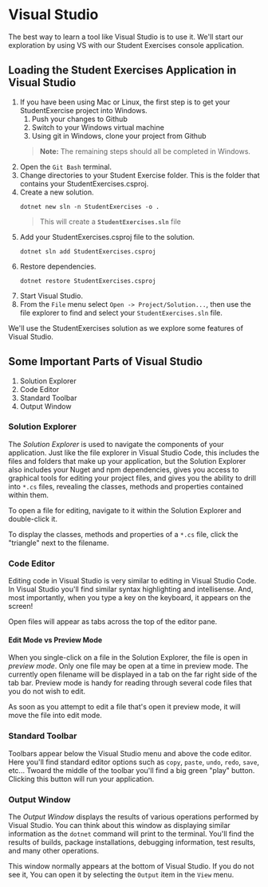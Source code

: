 # Visual Studio

The best way to learn a tool like Visual Studio is to use it. We'll start our exploration by using VS with our Student Exercises console application.

## Loading the Student Exercises Application in Visual Studio

1. If you have been using Mac or Linux, the first step is to get your StudentExercise project into Windows.
    1. Push your changes to Github
    1. Switch to your Windows virtual machine
    1. Using git in Windows, clone your project from Github
    > **Note:** The remaining steps should all be completed in Windows.
1. Open the `Git Bash` terminal.
1. Change directories to your Student Exercise folder. This is the folder that contains your StudentExercises.csproj.
1. Create a new solution.
    ```
    dotnet new sln -n StudentExercises -o .
    ```
    >This will create a **`StudentExercises.sln`** file
1. Add your StudentExercises.csproj file to the solution.
    ```
    dotnet sln add StudentExercises.csproj
    ```
1. Restore dependencies.
    ```
    dotnet restore StudentExercises.csproj
    ```
1. Start Visual Studio.
1. From the `File` menu select `Open -> Project/Solution...`, then use the file explorer to find and select your `StudentExercises.sln` file.

We'll use the StudentExercises solution as we explore some features of Visual Studio.

## Some Important Parts of Visual Studio

1. Solution Explorer
1. Code Editor
1. Standard Toolbar
1. Output Window

### Solution Explorer

The _Solution Explorer_ is used to navigate the components of your application. Just like the file explorer in Visual Studio Code, this includes the files and folders that make up your application, but the Solution Explorer also includes your Nuget and npm dependencies, gives you access to graphical tools for editing your project files, and gives you the ability to drill into `*.cs` files, revealing the classes, methods and properties contained within them.

To open a file for editing, navigate to it within the Solution Explorer and double-click it.

To display the classes, methods and properties of a `*.cs` file, click the "triangle" next to the filename.

### Code Editor

Editing code in Visual Studio is very similar to editing in Visual Studio Code. In Visual Studio you'll find similar syntax highlighting and intellisense. And, most importantly, when you type a key on the keyboard, it appears on the screen!

Open files will appear as tabs across the top of the editor pane.

#### Edit Mode vs Preview Mode

When you single-click on a file in the Solution Explorer, the file is open in _preview mode_. Only one file may be open at a time in preview mode. The currently open filename will be displayed in a tab on the far right side of the tab bar. Preview mode is handy for reading through several code files that you do not wish to edit.

As soon as you attempt to edit a file that's open it preview mode, it will move the file into edit mode.

### Standard Toolbar

Toolbars appear below the Visual Studio menu and above the code editor. Here you'll find standard editor options such as `copy`, `paste`, `undo`, `redo`, `save`, etc... Twoard the middle of the toolbar you'll find a big green "play" button. Clicking this button will run your application.

### Output Window

The _Output Window_ displays the results of various operations performed by Visual Studio. You can think about this window as displaying similar information as the `dotnet` command will print to the terminal. You'll find the results of builds, package installations, debugging information, test results, and many other operations.

This window normally appears at the bottom of Visual Studio. If you do not see it, You can open it by selecting the `Output` item in the `View` menu.